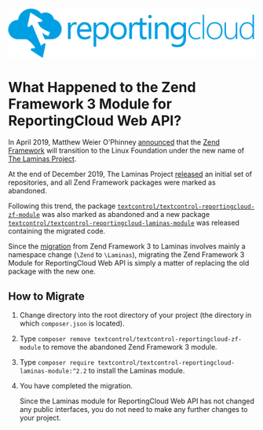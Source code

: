 ![Logo](../resource/rc_logo_512.png)

# What Happened to the Zend Framework 3 Module for ReportingCloud Web API?

In April 2019, Matthew Weier O'Phinney [announced](https://framework.zend.com/blog/2019-04-17-announcing-laminas.html) that the [Zend Framework](https://framework.zend.com/) will transition to the Linux Foundation under the new name of [The Laminas Project](https://getlaminas.org/).

At the end of December 2019, The Laminas Project [released](https://github.com/laminas) an initial set of repositories, and all Zend Framework packages were marked as abandoned.

Following this trend, the package [`textcontrol/textcontrol-reportingcloud-zf-module`](https://packagist.org/packages/textcontrol/textcontrol-reportingcloud-zf-module) was also marked as abandoned and a new package [`textcontrol/textcontrol-reportingcloud-laminas-module`](https://packagist.org/packages/textcontrol/textcontrol-reportingcloud-laminas-module) was released containing the migrated code.

Since the [migration](https://github.com/laminas/laminas-migration) from Zend Framework 3 to Laminas involves mainly a namespace change (`\Zend` to `\Laminas`), migrating the Zend Framework 3 Module for ReportingCloud Web API is simply a matter of replacing the old package with the new one.

## How to Migrate

1) Change directory into the root directory of your project (the directory in which `composer.json` is located).

2) Type `composer remove textcontrol/textcontrol-reportingcloud-zf-module` to remove the abandoned Zend Framework 3 module.

3) Type `composer require textcontrol/textcontrol-reportingcloud-laminas-module:^2.2` to install the Laminas module.

4) You have completed the migration.

   Since the Laminas module for ReportingCloud Web API has not changed any public interfaces, you do not need to make any further changes to your project.
